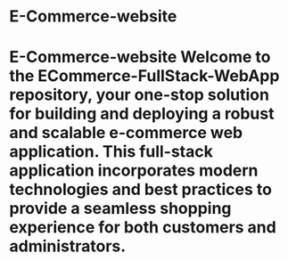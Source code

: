 # E-Commerce-website
# E-Commerce-website Welcome to the ECommerce-FullStack-WebApp repository, your one-stop solution for building and deploying a robust and scalable e-commerce web application. This full-stack application incorporates modern technologies and best practices to provide a seamless shopping experience for both customers and administrators. 

